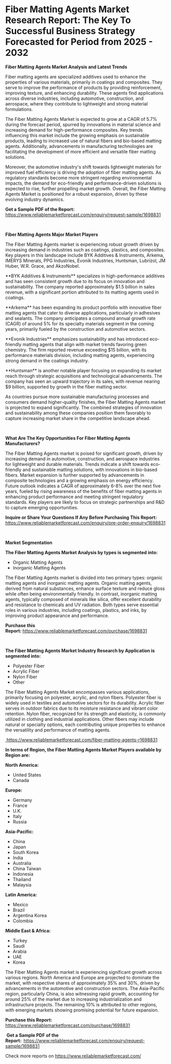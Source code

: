 <p><h1>Fiber Matting Agents Market Research Report: The Key To Successful Business Strategy Forecasted for Period from 2025 - 2032</h1></p><p><strong>Fiber Matting Agents Market Analysis and Latest Trends</strong></p>
<p><p>Fiber matting agents are specialized additives used to enhance the properties of various materials, primarily in coatings and composites. They serve to improve the performance of products by providing reinforcement, improving texture, and enhancing durability. These agents find applications across diverse industries, including automotive, construction, and aerospace, where they contribute to lightweight and strong material formulations.</p><p>The Fiber Matting Agents Market is expected to grow at a CAGR of 5.7% during the forecast period, spurred by innovations in material science and increasing demand for high-performance composites. Key trends influencing this market include the growing emphasis on sustainable products, leading to increased use of natural fibers and bio-based matting agents. Additionally, advancements in manufacturing technologies are facilitating the development of more efficient and versatile fiber matting solutions.</p><p>Moreover, the automotive industry's shift towards lightweight materials for improved fuel efficiency is driving the adoption of fiber matting agents. As regulatory standards become more stringent regarding environmental impacts, the demand for eco-friendly and performance-driven solutions is expected to rise, further propelling market growth. Overall, the Fiber Matting Agents Market is positioned for a robust expansion, driven by these evolving industry dynamics.</p></p>
<p><strong>Get a Sample PDF of the Report:&nbsp;</strong> <a href="https://www.reliablemarketforecast.com/enquiry/request-sample/1698831?utm_campaign=1105&utm_medium=2&utm_source=Github&utm_content=ia&utm_term=09012025&utm_id=fiber-matting-agents">https://www.reliablemarketforecast.com/enquiry/request-sample/1698831</a></p>
<p>&nbsp;</p>
<p><strong>Fiber Matting Agents Major Market Players</strong></p>
<p><p>The Fiber Matting Agents market is experiencing robust growth driven by increasing demand in industries such as coatings, plastics, and composites. Key players in this landscape include BYK Additives & Instruments, Arkema, IMERYS Minerals, PPG Industries, Evonik Industries, Huntsman, Lubrizol, JM Huber, W.R. Grace, and AkzoNobel.</p><p>**BYK Additives & Instruments** specializes in high-performance additives and has seen consistent growth due to its focus on innovation and sustainability. The company reported approximately $1.5 billion in sales revenue, with a significant portion attributed to its matting agents used in coatings.</p><p>**Arkema** has been expanding its product portfolio with innovative fiber matting agents that cater to diverse applications, particularly in adhesives and sealants. The company anticipates a compound annual growth rate (CAGR) of around 5% for its specialty materials segment in the coming years, primarily fueled by the construction and automotive sectors.</p><p>**Evonik Industries** emphasizes sustainability and has introduced eco-friendly matting agents that align with market trends favoring green chemistry. The firm reported revenue exceeding $15 billion, with its performance materials division, including matting agents, experiencing strong demand in the coatings industry.</p><p>**Huntsman** is another notable player focusing on expanding its market reach through strategic acquisitions and technological advancements. The company has seen an upward trajectory in its sales, with revenue nearing $9 billion, supported by growth in the fiber matting sector.</p><p>As countries pursue more sustainable manufacturing processes and consumers demand higher-quality finishes, the Fiber Matting Agents market is projected to expand significantly. The combined strategies of innovation and sustainability among these companies position them favorably to capture increasing market share in the competitive landscape ahead.</p></p>
<p>&nbsp;</p>
<p><strong>What Are The Key Opportunities For Fiber Matting Agents Manufacturers?</strong></p>
<p><p>The Fiber Matting Agents market is poised for significant growth, driven by increasing demand in automotive, construction, and aerospace industries for lightweight and durable materials. Trends indicate a shift towards eco-friendly and sustainable matting solutions, with innovations in bio-based fibers. Market expansion is further supported by advancements in composite technologies and a growing emphasis on energy efficiency. Future outlook indicates a CAGR of approximately 6-8% over the next five years, fueled by rising awareness of the benefits of fiber matting agents in enhancing product performance and meeting stringent regulatory standards. Key players are likely to focus on strategic partnerships and R&D to capture emerging opportunities.</p></p>
<p><strong>Inquire or Share Your Questions If Any Before Purchasing This Report:</strong> <a href="https://www.reliablemarketforecast.com/enquiry/pre-order-enquiry/1698831?utm_campaign=1105&utm_medium=2&utm_source=Github&utm_content=ia&utm_term=09012025&utm_id=fiber-matting-agents">https://www.reliablemarketforecast.com/enquiry/pre-order-enquiry/1698831</a></p>
<p>&nbsp;</p>
<p><strong>Market Segmentation</strong></p>
<p><strong>The Fiber Matting Agents Market Analysis by types is segmented into:</strong></p>
<p><ul><li>Organic Matting Agents</li><li>Inorganic Matting Agents</li></ul></p>
<p><p>The Fiber Matting Agents market is divided into two primary types: organic matting agents and inorganic matting agents. Organic matting agents, derived from natural substances, enhance surface texture and reduce gloss while often being environmentally friendly. In contrast, inorganic matting agents, typically composed of minerals like silica, offer excellent durability and resistance to chemicals and UV radiation. Both types serve essential roles in various industries, including coatings, plastics, and inks, by improving product appearance and performance.</p></p>
<p><strong>Purchase this Report:&nbsp;</strong><a href="https://www.reliablemarketforecast.com/purchase/1698831?utm_campaign=1105&utm_medium=2&utm_source=Github&utm_content=ia&utm_term=09012025&utm_id=fiber-matting-agents">https://www.reliablemarketforecast.com/purchase/1698831</a></p>
<p>&nbsp;</p>
<p><strong>The Fiber Matting Agents Market Industry Research by Application is segmented into:</strong></p>
<p><ul><li>Polyester Fiber</li><li>Acrylic Fiber</li><li>Nylon Fiber</li><li>Other</li></ul></p>
<p><p>The Fiber Matting Agents Market encompasses various applications, primarily focusing on polyester, acrylic, and nylon fibers. Polyester fiber is widely used in textiles and automotive sectors for its durability. Acrylic fiber serves in outdoor fabrics due to its moisture resistance and vibrant color retention. Nylon fiber, recognized for its strength and elasticity, is commonly utilized in clothing and industrial applications. Other fibers may include natural or specialty options, each contributing unique properties to enhance the versatility and performance of matting agents.</p></p>
<p><a href="https://www.reliablemarketforecast.com/fiber-matting-agents-r1698831?utm_campaign=1105&utm_medium=2&utm_source=Github&utm_content=ia&utm_term=09012025&utm_id=fiber-matting-agents">&nbsp;https://www.reliablemarketforecast.com/fiber-matting-agents-r1698831</a></p>
<p><strong>In terms of Region, the Fiber Matting Agents Market Players available by Region are:</strong></p>
<p>
    <p> <strong> North America: </strong>
        <ul>
            <li>United States</li>
            <li>Canada</li>
        </ul>
        </p> 
    <p> <strong> Europe: </strong>
        <ul>
            <li>Germany</li>
            <li>France</li>
            <li>U.K.</li>
            <li>Italy</li>
            <li>Russia</li>
        </ul>
        </p> 
    <p> <strong> Asia-Pacific: </strong>
        <ul>
            <li>China</li>
            <li>Japan</li>
            <li>South Korea</li>
            <li>India</li>
            <li>Australia</li>
            <li>China Taiwan</li>
            <li>Indonesia</li>
            <li>Thailand</li>
            <li>Malaysia</li>
        </ul>
        </p> 
    <p> <strong> Latin America: </strong>
        <ul>
            <li>Mexico</li>
            <li>Brazil</li>
            <li>Argentina Korea</li>
            <li>Colombia</li>
        </ul>
        </p> 
    <p> <strong> Middle East & Africa: </strong>
        <ul>
            <li>Turkey</li>
            <li>Saudi</li>
            <li>Arabia</li>
            <li>UAE</li>
            <li>Korea</li>
        </ul>
    </p>
    </p>
<p><p>The Fiber Matting Agents market is experiencing significant growth across various regions. North America and Europe are projected to dominate the market, with respective shares of approximately 35% and 30%, driven by advancements in the automotive and construction sectors. The Asia-Pacific region, particularly China, is also witnessing rapid growth, accounting for around 25% of the market due to increasing industrialization and infrastructure projects. The remaining 10% is attributed to other regions, with emerging markets showing promising potential for future expansion.</p></p>
<p><strong>Purchase this Report: </strong><a href="https://www.reliablemarketforecast.com/purchase/1698831?utm_campaign=1105&utm_medium=2&utm_source=Github&utm_content=ia&utm_term=09012025&utm_id=fiber-matting-agents">https://www.reliablemarketforecast.com/purchase/1698831</a></p>
<p>&nbsp;<strong>Get a Sample PDF of the Report:&nbsp;&nbsp;</strong><a href="https://www.reliablemarketforecast.com/enquiry/request-sample/1698831?utm_campaign=1105&utm_medium=2&utm_source=Github&utm_content=ia&utm_term=09012025&utm_id=fiber-matting-agents">https://www.reliablemarketforecast.com/enquiry/request-sample/1698831</a></p>
<p><strong></strong></p>
<p>Check more reports on <a href="https://www.reliablemarketforecast.com/?utm_campaign=1105&utm_medium=2&utm_source=Github&utm_content=ia&utm_term=09012025&utm_id=fiber-matting-agents">https://www.reliablemarketforecast.com/</a></p>